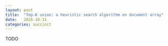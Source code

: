 ```yaml
---
layout: post
title:  "Top-K union: a heuristic search algorithm on document array"
date:   2016-10-31
categories: succinct
---
```

TODO
